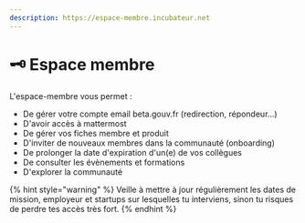 ```yaml
---
description: https://espace-membre.incubateur.net
---
```


# 🗝️ Espace membre

L'espace-membre vous permet :

* De gérer votre compte email beta.gouv.fr (redirection, répondeur...)
* D'avoir accès à mattermost
* De gérer vos fiches membre et produit
* D'inviter de nouveaux membres dans la communauté (onboarding)
* De prolonger la date d'expiration d'un(e) de vos collègues
* De consulter les évènements et formations
* D'explorer la communauté



{% hint style="warning" %}
Veille à mettre à jour régulièrement les dates de mission, employeur et startups sur lesquelles tu interviens, sinon tu risques de perdre tes accès très fort.
{% endhint %}

